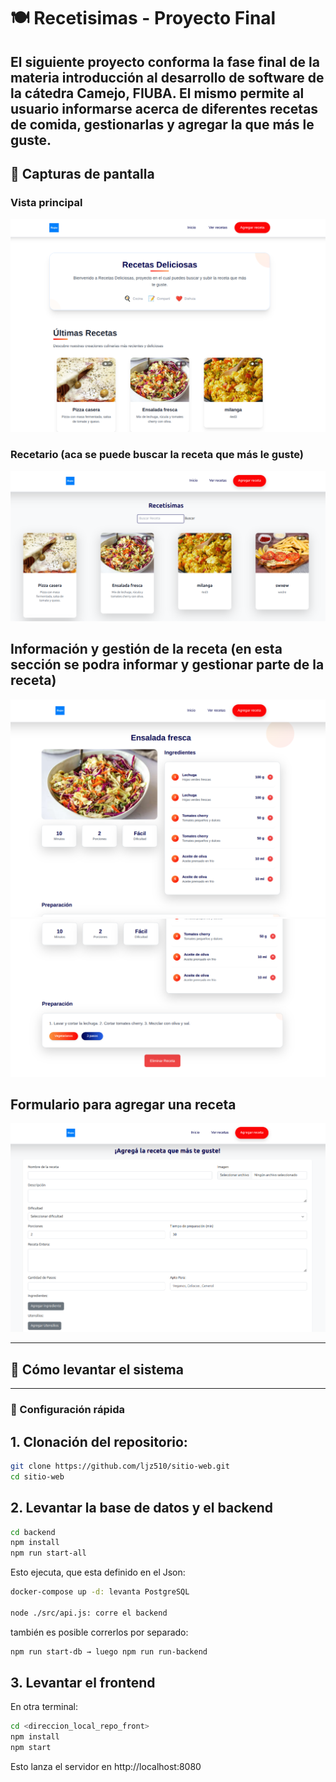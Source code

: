 # 🍽️ Recetisimas - Proyecto Final

El siguiente proyecto conforma la fase final de la materia introducción al desarrollo de software de la cátedra Camejo, FIUBA. El mismo permite al usuario informarse acerca de diferentes recetas de comida, gestionarlas y agregar la que más le guste.
---

## 📸 Capturas de pantalla


### Vista principal
![Vista principal](frontend/img/pag_principal.png)

### Recetario (aca se puede buscar la receta que más le guste)
![Recetario](frontend/img/recetario.png)

## Información y gestión de la receta (en esta sección se podra informar y gestionar parte de la receta)
![Detalle](frontend/img/receta_ej1_1.png)
![Detalle](frontend/img/receta_ej1_2.png)

## Formulario para agregar una receta 
![Formulario](frontend/img/formulario_receta.png)

---

## 🚀 Cómo levantar el sistema

---

### 🔧 Configuración rápida

## 1. Clonación del repositorio:

```bash
git clone https://github.com/ljz510/sitio-web.git
cd sitio-web
```

## 2. Levantar la base de datos y el backend
```bash
cd backend
npm install
npm run start-all
```
Esto ejecuta, que esta definido en el Json:
```bash
docker-compose up -d: levanta PostgreSQL

node ./src/api.js: corre el backend
```
también es posible correrlos por separado:
```bash
npm run start-db → luego npm run run-backend
```

## 3. Levantar el frontend
En otra terminal:

```bash
cd <direccion_local_repo_front>
npm install
npm start
```
Esto lanza el servidor en http://localhost:8080

